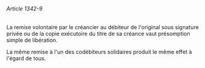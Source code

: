 ###### Article 1342-9

La remise volontaire par le créancier au débiteur de l'original sous signature privée ou de la copie exécutoire du titre de sa créance vaut présomption simple de libération.

La même remise à l'un des codébiteurs solidaires produit le même effet à l'égard de tous.

